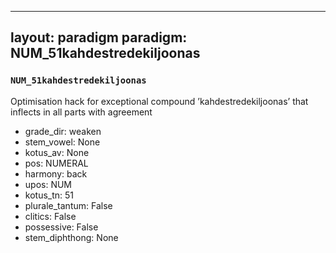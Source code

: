 
---
layout: paradigm
paradigm: NUM_51kahdestredekiljoonas
---
### ` NUM_51kahdestredekiljoonas `

Optimisation hack for exceptional compound ’kahdestredekiljoonas’ that inflects in all parts with agreement
* grade_dir: weaken
* stem_vowel: None
* kotus_av: None
* pos: NUMERAL
* harmony: back
* upos: NUM
* kotus_tn: 51
* plurale_tantum: False
* clitics: False
* possessive: False
* stem_diphthong: None
